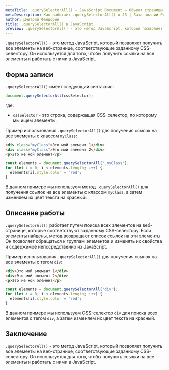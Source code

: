 ```yaml
---
metaTitle: .querySelectorAll() – JavaScript Document – Объект страницы
metaDescription: Как работает .querySelectorAll() в JS | База знаний PurpleSchool
author: Дмитрий Фандорин
title: .querySelectorAll() в JavaScript
preview: .querySelectorAll() - это метод JavaScript, который позволяет получить все элементы на веб-странице, соответствующие заданному CSS-селектору...
---
```


`.querySelectorAll()` - это метод JavaScript, который позволяет получить все элементы на веб-странице, соответствующие заданному CSS-селектору. Он используется для того, чтобы получить ссылки на все элементы и работать с ними в JavaScript.

## Форма записи

`.querySelectorAll()` имеет следующий синтаксис:

```javascript
document.querySelectorAll(cssSelector);
```

где:

- `cssSelector` - это строка, содержащая CSS-селектор, по которому мы ищем элементы.

Пример использования `.querySelectorAll()` для получения ссылок на все элементы с классом `myClass`:

```html
<div class="myClass">Это мой элемент 1</div>
<div class="myClass">Это мой элемент 2</div>
<p>Это не мой элемент</p>
```

```javascript
const elements = document.querySelectorAll('.myClass');
for (let i = 0; i < elements.length; i++) {
  elements[i].style.color = 'red';
}
```

В данном примере мы используем метод `.querySelectorAll()` для получения ссылок на все элементы с классом `myClass`, а затем изменяем их цвет текста на красный.

## Описание работы

`.querySelectorAll()` работает путем поиска всех элементов на веб-странице, которые соответствуют заданному CSS-селектору. Если элементы найдены, метод возвращает список ссылок на эти элементы. Он позволяет обращаться к группам элементов и изменять их свойства и содержимое непосредственно из JavaScript.

Пример использования `.querySelectorAll()` для получения ссылок на все элементы с тегом `div`:

```html
<div>Это мой элемент 1</div>
<div>Это мой элемент 2</div>
<p>Это не мой элемент</p>
```

```javascript
const elements = document.querySelectorAll('div');
for (let i = 0; i < elements.length; i++) {
  elements[i].style.color = 'red';
}
```

В данном примере мы используем CSS-селектор `div` для поиска всех элементов с тегом `div`, а затем изменяем их цвет текста на красный.

## Заключение

`.querySelectorAll()` - это метод JavaScript, который позволяет получить все элементы на веб-странице, соответствующие заданному CSS-селектору. Он используется для того, чтобы получить ссылки на все элементы и работать с ними в JavaScript.